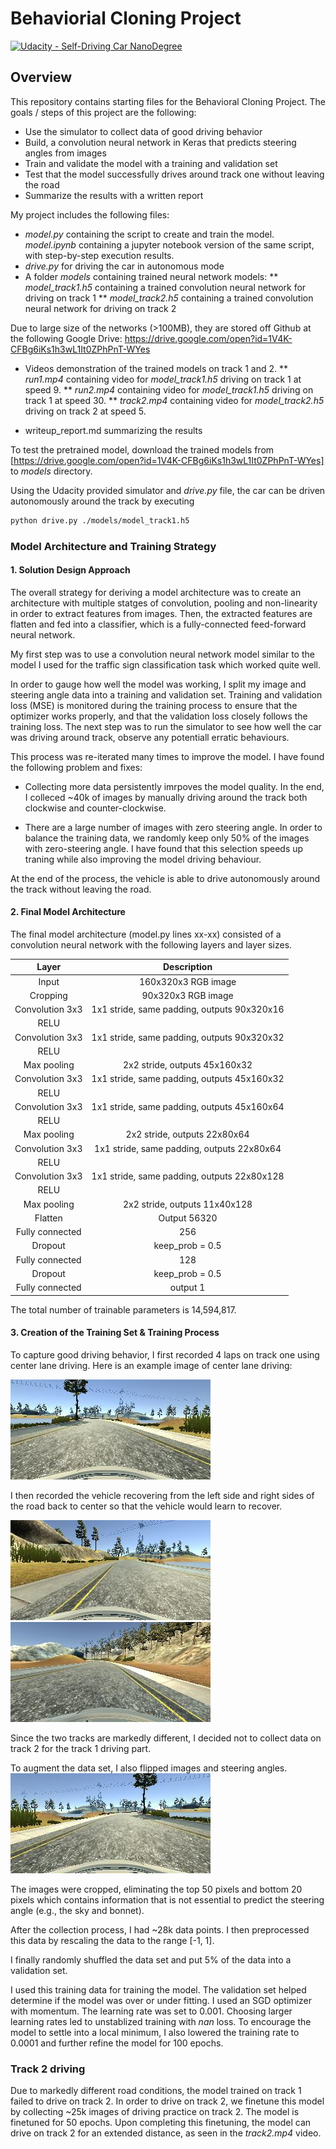 # Behaviorial Cloning Project

[![Udacity - Self-Driving Car NanoDegree](https://s3.amazonaws.com/udacity-sdc/github/shield-carnd.svg)](http://www.udacity.com/drive)

Overview
---
This repository contains starting files for the Behavioral Cloning Project.
The goals / steps of this project are the following:
* Use the simulator to collect data of good driving behavior
* Build, a convolution neural network in Keras that predicts steering angles from images
* Train and validate the model with a training and validation set
* Test that the model successfully drives around track one without leaving the road
* Summarize the results with a written report

[//]: # (Image References)
[center]: ./examples/center.jpg "Center driving"
[left]: ./examples/left.jpg "Recovery Image"
[right]: ./examples/right.jpg "Recovery Image"
[flip]: ./examples/center_flip.jpg "Flipped Image"


My project includes the following files:
* *model.py* containing the script to create and train the model. *model.ipynb* containing a jupyter notebook version of the same script, with step-by-step execution results.
* *drive.py* for driving the car in autonomous mode
* A folder *models* containing trained neural network models:
** *model_track1.h5* containing a trained convolution neural network for driving on track 1 
** *model_track2.h5* containing a trained convolution neural network for driving on track 2

Due to large size of the networks (>100MB), they are stored off Github at the following Google Drive:
https://drive.google.com/open?id=1V4K-CFBg6iKs1h3wL1It0ZPhPnT-WYes

* Videos demonstration of the trained models on track 1 and 2.
** *run1.mp4* containing video for *model_track1.h5* driving on track 1 at speed 9.
** *run2.mp4* containing video for *model_track1.h5* driving on track 1 at speed 30.
** *track2.mp4* containing video for *model_track2.h5* driving on track 2 at speed 5.

* writeup_report.md summarizing the results

To test the pretrained model, download the trained models from [https://drive.google.com/open?id=1V4K-CFBg6iKs1h3wL1It0ZPhPnT-WYes]
to *models* directory.

Using the Udacity provided simulator and *drive.py* file, the car can be driven autonomously around the track by executing 
```sh
python drive.py ./models/model_track1.h5
```

### Model Architecture and Training Strategy

#### 1. Solution Design Approach

The overall strategy for deriving a model architecture was to create an architecture with multiple statges of convolution, pooling and non-linearity in order to extract features from images. Then, the extracted features are flatten and fed into a classifier, which is a fully-connected feed-forward neural network. 

My first step was to use a convolution neural network model similar to the model I used for the traffic sign classification task which worked quite well. 

In order to gauge how well the model was working, I split my image and steering angle data into a training and validation set. Training and validation loss (MSE) is monitored during the training process to ensure that the optimizer works properly, and that the validation loss closely follows the training loss. The next step was to run the simulator to see how well the car was driving around track, observe any potentiall erratic behaviours.

This process was re-iterated many times to improve the model. I have found the following problem and fixes:

- Collecting more data persistently imrpoves the model quality. In the end, I colleced ~40k of images by manually driving around the track both clockwise and counter-clockwise.

- There are a large number of images with zero steering angle. In order to balance the training data, we randomly keep only 50% of the images with zero-steering angle. I have found that this selection speeds up traning while also improving the model driving behaviour.

At the end of the process, the vehicle is able to drive autonomously around the track without leaving the road.

#### 2. Final Model Architecture

The final model architecture (model.py lines xx-xx) consisted of a convolution neural network with the following layers and layer sizes.

| Layer         		|     Description	        					| 
|:---------------------:|:---------------------------------------------:| 
| Input         		| 160x320x3 RGB image   						| 
| Cropping         		| 90x320x3 RGB image   							| 
| Convolution 3x3     	| 1x1 stride, same padding, outputs 90x320x16 	|
| RELU					|												|
| Convolution 3x3     	| 1x1 stride, same padding, outputs 90x320x32 	|
| RELU					|												|
| Max pooling	      	| 2x2 stride,  outputs 45x160x32 				|
| Convolution 3x3     	| 1x1 stride, same padding, outputs 45x160x32 	|
| RELU					|												|
| Convolution 3x3     	| 1x1 stride, same padding, outputs 45x160x64 	|
| RELU					|												|
| Max pooling	      	| 2x2 stride,  outputs 22x80x64 				|
| Convolution 3x3     	| 1x1 stride, same padding, outputs 22x80x64 	|
| RELU					|												|
| Convolution 3x3     	| 1x1 stride, same padding, outputs 22x80x128 	|
| RELU					|												|
| Max pooling	      	| 2x2 stride,  outputs 11x40x128 				|
| Flatten | Output 56320 |
| Fully connected | 256 |
| Dropout | keep_prob = 0.5 |
| Fully connected | 128 |
| Dropout | keep_prob = 0.5 |
| Fully connected		| output 1	|

The total number of trainable parameters is 14,594,817.

#### 3. Creation of the Training Set & Training Process

To capture good driving behavior, I first recorded 4 laps on track one using center lane driving. Here is an example image of center lane driving:

![alt text][center]

I then recorded the vehicle recovering from the left side and right sides of the road back to center so that the vehicle would learn to recover.

![alt text][left]
![alt text][right]


Since the two tracks are markedly different, I decided not to collect data on track 2 for the track 1 driving part.

To augment the data set, I also flipped images and steering angles.
![alt text][flip]


The images were cropped, eliminating the top 50 pixels and bottom 20 pixels which contains information that is not essential to predict the steering angle (e.g., the sky and bonnet).

After the collection process, I had ~28k data points. I then preprocessed this data by rescaling the data to the range [-1, 1].


I finally randomly shuffled the data set and put 5% of the data into a validation set. 

I used this training data for training the model. The validation set helped determine if the model was over or under fitting. I used an SGD optimizer with momentum. The learning rate was set to 0.001. Choosing larger learning rates led to unstablized training with *nan* loss. To encourage the model to settle into a local minimum, I also lowered the training rate to 0.0001 and further refine the model for 100 epochs. 

### Track 2 driving
Due to markedly different road conditions, the model trained on track 1 failed to drive on track 2. In order to drive on track 2, we finetune this model by collecting ~25k images of driving practice on track 2. The model is finetuned for 50 epochs. Upon completing this finetuning, the model can drive on track 2 for an extended distance, as seen in the *track2.mp4* video.


